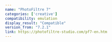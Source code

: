 ```yaml
---
name: "PhotoFiltre 7"
categories: ['creative']
compatibility: emulation
display_result: "Compatible"
version_from: "7.2.1"
link: https://photofiltre-studio.com/pf7-en.htm
---
```


